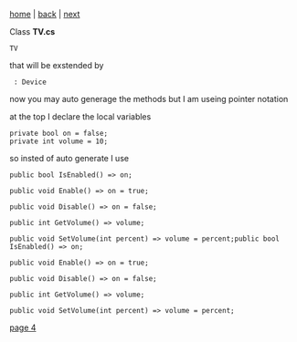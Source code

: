 [home](./page01.md) | [back](./page02.md) | [next](./page04.md)

Class **TV.cs**
```
TV
```
that will be exstended by
```
 : Device
```

now you may auto generage the methods but I am useing pointer notation

at the top I declare the local variables
```
private bool on = false;
private int volume = 10;
```
so insted of auto generate I use
```
public bool IsEnabled() => on;

public void Enable() => on = true;

public void Disable() => on = false;

public int GetVolume() => volume;

public void SetVolume(int percent) => volume = percent;public bool IsEnabled() => on;

public void Enable() => on = true;

public void Disable() => on = false;

public int GetVolume() => volume;

public void SetVolume(int percent) => volume = percent;
```




[page 4](./page04.md)
